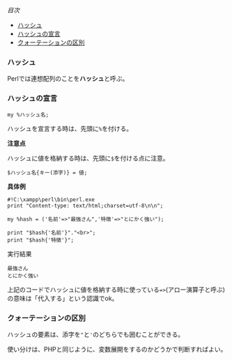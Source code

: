 *目次*
* [ハッシュ](#ハッシュ)
* [ハッシュの宣言](#ハッシュの宣言)
* [クォーテーションの区別](#クォーテーションの区別)

### ハッシュ

Perlでは連想配列のことを**ハッシュ**と呼ぶ。

### ハッシュの宣言

```
my %ハッシュ名;
```

ハッシュを宣言する時は、先頭に`%`を付ける。

**注意点**

ハッシュに値を格納する時は、先頭に`$`を付ける点に注意。

```
$ハッシュ名{キー(添字)} = 値;
```

**具体例**

```
#!C:\xampp\perl\bin\perl.exe
print "Content-type: text/html;charset=utf-8\n\n";

my %hash = ('名前'=>"最強さん",'特徴'=>"とにかく強い");

print "$hash{'名前'}"."<br>";
print "$hash{'特徴'}";
```

実行結果
```
最強さん
とにかく強い
```

上記のコードでハッシュに値を格納する時に使っている`=>`(アロー演算子と呼ぶ)の意味は「代入する」という認識でok。

### クォーテーションの区別

ハッシュの要素は、添字を`"`と`'`のどちらでも囲むことができる。

使い分けは、PHPと同じように、変数展開をするのかどうかで判断すればよい。
